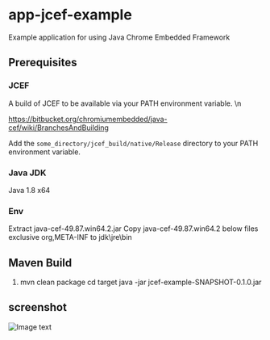 # app-jcef-example

Example application for using Java Chrome Embedded Framework

## Prerequisites

### JCEF

A build of JCEF to be available via your PATH environment variable. \n

https://bitbucket.org/chromiumembedded/java-cef/wiki/BranchesAndBuilding

Add the `some_directory/jcef_build/native/Release` directory to your PATH environment variable.

### Java JDK

Java 1.8 x64

### Env
Extract java-cef-49.87.win64.2.jar 
Copy java-cef-49.87.win64.2 below files exclusive org,META-INF to jdk\jre\bin

## Maven Build

1. mvn clean package
cd target
java -jar jcef-example-SNAPSHOT-0.1.0.jar

## screenshot
![Image text](https://raw.githubusercontent.com/harvies/app-jcef-example/master/screenshot/20171103113019.png)
